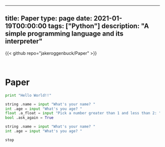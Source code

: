 
---
title: Paper
type: page
date: 2021-01-19T00:00:00
tags: ["Python"]
description: "A simple programming language and its interpreter"
---

{{< github repo="jakeroggenbuck/Paper" >}}

<br>

# Paper

```py
print "Hello World!!"

string .name = input "What's your name? "
int .age = input "What's you age? "
float .a_float = input "Pick a number greater than 1 and less than 2: "
bool .ask_again = True

string .name = input "What's your name? "
int .age = input "What's you age? "

stop
```
